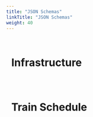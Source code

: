 ```yaml
---
title: "JSON Schemas"
linkTitle: "JSON Schemas"
weight: 40
---
```


<!-- Include from a free CDN -->
<script src="https://cdn.rawgit.com/caldwell/renderjson/master/renderjson.js"></script>

<!-- Element where the list will be created -->
<div id="container"><h1>Infrastructure</h1></div>

<script>
    // The JSObject that you want to render
var infra = {};
    tmp = $.ajax({
        url: "infra.json",
        async: false,
        dataType: 'json',
        success: function(data) {
            infra = data;
        }
    });
    // Render toggable list in the container element
    document.getElementById("container").appendChild(
        renderjson(infra)
    );
</script>

<!-- Element where the list will be created -->
<div id="container2"><h1>Train Schedule</h1></div>

<script>
    // The JSObject that you want to render
var train_schedule = {};
    tmp = $.ajax({
        url: "train_schedule.json",
        async: false,
        dataType: 'json',
        success: function(data) {
            train_schedule = data;
        }
    });
    // Render toggable list in the container element
    document.getElementById("container2").appendChild(
        renderjson(train_schedule)
    );
</script>

<style>
#container, #container2 {
	text-shadow: none;
	background:;
	padding: 1em;
}

.renderjson a {
	text-decoration: none;
}

.renderjson .disclosure {
	color: #aa026d;
	font-size: 150%;
}

.renderjson .syntax {
	color: grey;
}

.renderjson .string {
	color: black;
}

.renderjson .number {
	color: cyan;
}

.renderjson .boolean {
	color: plum;
}

.renderjson .key {
	color: #aa026d;
}

.renderjson .keyword {
	color: lightgoldenrodyellow;
}

.renderjson .object.syntax {
	color: lightseagreen;
}

.renderjson .array.syntax {
	color: lightsalmon;
}
</style>
